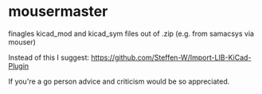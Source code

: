 # mousermaster
finagles kicad_mod and kicad_sym files out of .zip (e.g. from samacsys via mouser)

Instead of this I suggest:
https://github.com/Steffen-W/Import-LIB-KiCad-Plugin

If you're a go person advice and criticism would be so appreciated. 
